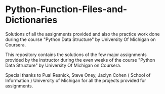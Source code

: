 # Python-Function-Files-and-Dictionaries
Solutions of all the assignments provided and also the practice work done during the course "Python Data Structure" by University Of Michigan on Coursera.

This repository contains the solutions of the few major assignments provided by the instructor during the even weeks of the course "Python Data Structure" by University Of Michigan on Coursera.

Special thanks to  Pual Resnick, Steve Oney, Jaclyn Cohen ( School of Information ) University of Michigan for all the projects provided for assignments.
